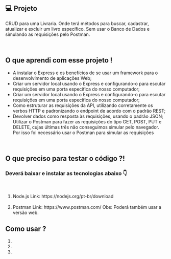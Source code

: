 ## 💻 Projeto

<p>CRUD para uma Livraria. Onde terá métodos para buscar, cadastrar, atualizar e excluir um livro específico. Sem usar o Banco de Dados e simulando as requisições pelo Postman.
</p><br>

## O que aprendi com esse projeto !

<ul>
    <li>
    A instalar o Express e os benefícios de se usar um framework para o desenvolvimento de aplicações Web;
    </li>
    <li>
    Criar um servidor local usando o Express e configurando-o para escutar requisições em uma porta específica do nosso computador;
    </li>
    <li>
    Criar um servidor local usando o Express e configurando-o para escutar requisições em uma porta específica do nosso computador;
    </li>
    <li>
    Como estruturar as requisições da API, utilizando corretamente os verbos HTTP e padronizando o endpoint de acordo com o padrão REST;
    </li>
    <li>
    Devolver dados como resposta às requisições, usando o padrão JSON;
    Utilizar o Postman para fazer as requisições do tipo GET, POST, PUT e DELETE, cujas últimas três não conseguimos simular pelo navegador. Por isso foi necessário usar o Postman para simular as requisições
    </li>
</ul><br>

## O que preciso para testar o código ?!  
### Deverá baixar e instalar as tecnologias abaixo 👇
<br>

<ol>
    <li>Node.js Link: https://nodejs.org/pt-br/download
    </li><br>
    <li>Postman Link: https://www.postman.com/  Obs: Poderá também usar a versão web.
    </li>
</ol>

## Como usar ?


<ol>
    <li>
    </li>
    <li>
    </li>
    <li>
    </li>
</ol>